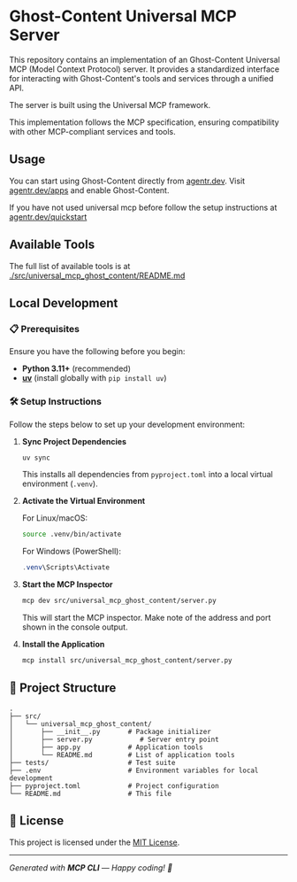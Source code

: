 # Ghost-Content Universal MCP Server

This repository contains an implementation of an Ghost-Content Universal MCP (Model Context Protocol) server. It provides a standardized interface for interacting with Ghost-Content's tools and services through a unified API.

The server is built using the Universal MCP framework.

This implementation follows the MCP specification, ensuring compatibility with other MCP-compliant services and tools.

## Usage

You can start using Ghost-Content directly from [agentr.dev](https://agentr.dev). Visit [agentr.dev/apps](https://agentr.dev/apps) and enable Ghost-Content.

If you have not used universal mcp before follow the setup instructions at [agentr.dev/quickstart](https://agentr.dev/quickstart)

## Available Tools

The full list of available tools is at [./src/universal_mcp_ghost_content/README.md](./src/universal_mcp_ghost_content/README.md)

## Local Development

### 📋 Prerequisites

Ensure you have the following before you begin:

- **Python 3.11+** (recommended)
- **[uv](https://github.com/astral-sh/uv)** (install globally with `pip install uv`)

### 🛠️ Setup Instructions

Follow the steps below to set up your development environment:

1. **Sync Project Dependencies**

   ```bash
   uv sync
   ```

   This installs all dependencies from `pyproject.toml` into a local virtual environment (`.venv`).

2. **Activate the Virtual Environment**

   For Linux/macOS:

   ```bash
   source .venv/bin/activate
   ```

   For Windows (PowerShell):

   ```powershell
   .venv\Scripts\Activate
   ```

3. **Start the MCP Inspector**

   ```bash
   mcp dev src/universal_mcp_ghost_content/server.py
   ```

   This will start the MCP inspector. Make note of the address and port shown in the console output.

4. **Install the Application**
   ```bash
   mcp install src/universal_mcp_ghost_content/server.py
   ```

## 📁 Project Structure

```text
.
├── src/
│   └── universal_mcp_ghost_content/
│       ├── __init__.py       # Package initializer
│       ├── server.py            # Server entry point
│       ├── app.py            # Application tools
│       └── README.md         # List of application tools
├── tests/                    # Test suite
├── .env                      # Environment variables for local development
├── pyproject.toml            # Project configuration
└── README.md                 # This file
```

## 📄 License

This project is licensed under the [MIT License](LICENSE).

---

_Generated with **MCP CLI** — Happy coding! 🚀_
